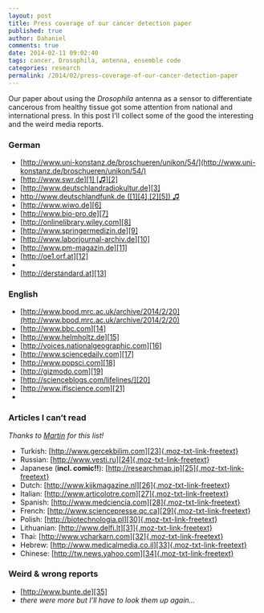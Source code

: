 ```yaml
---
layout: post
title: Press coverage of our cancer detection paper
published: true
author: Dahaniel
comments: true
date: 2014-02-11 09:02:40
tags: cancer, Drosophila, antenna, ensemble code
categories: research
permalink: /2014/02/press-coverage-of-our-cancer-detection-paper
---
```

Our paper about using the _Drosophila_ antenna as a sensor to differentiate cancerous from healthy tissue got some attention from national and international press. In this post I'll collect some of the good the interesting and the weird media reports.

### German
  * [http://www.uni-konstanz.de/broschueren/unikon/54/](http://www.uni-konstanz.de/broschueren/unikon/54/)
  * [http://www.swr.de][1] [♫][2]
  * [http://www.deutschlandradiokultur.de][3]
  * http://www.deutschlandfunk.de ([1][4],[2][5]) ♫
  * [http://www.wiwo.de][6]
  * [http://www.bio-pro.de][7]
  * [http://onlinelibrary.wiley.com][8]
  * [http://www.springermedizin.de][9]
  * [http://www.laborjournal-archiv.de][10]
  * [http://www.pm-magazin.de][11]
  * [http://oe1.orf.at][12]
  *
  * [http://derstandard.at][13]

### English

  * [http://www.bpod.mrc.ac.uk/archive/2014/2/20](http://www.bpod.mrc.ac.uk/archive/2014/2/20)
  * [http://www.bbc.com][14]
  * [http://www.helmholtz.de][15]
  * [http://voices.nationalgeographic.com][16]
  * [http://www.sciencedaily.com][17]
  * [http://www.popsci.com][18]
  * [http://gizmodo.com][19]
  * [http://scienceblogs.com/lifelines/][20]
  * [http://www.iflscience.com][21]
  *

### Articles I can&#8217;t read

_Thanks to [Martin][22] for this list!_

  * Turkish: [http://www.gercekbilim.com][23]{.moz-txt-link-freetext}
  * Russian: [http://www.vesti.ru][24]{.moz-txt-link-freetext}
  * Japanese (**incl. comic!!**): [http://researchmap.jp][25]{.moz-txt-link-freetext}
  * Dutch: [http://www.kijkmagazine.nl][26]{.moz-txt-link-freetext}
  * Italian: [http://www.articolotre.com][27]{.moz-txt-link-freetext}
  * Spanish: [http://www.medciencia.com][28]{.moz-txt-link-freetext}
  * French: [http://www.sciencepresse.qc.ca][29]{.moz-txt-link-freetext}
  * Polish: [http://biotechnologia.pl][30]{.moz-txt-link-freetext}
  * Lithuanian: [http://www.delfi.lt][31]{.moz-txt-link-freetext}
  * Thai: [http://www.vcharkarn.com][32]{.moz-txt-link-freetext}
  * Hebrew: [http://www.medicalmedia.co.il][33]{.moz-txt-link-freetext}
  * Chinese: [http://tw.news.yahoo.com][34]{.moz-txt-link-freetext}

### Weird & wrong reports

  * [http://www.bunte.de][35]
  * _there were more but I&#8217;ll have to look them up again&#8230;_

 [1]: http://www.swr.de/swr2/wissen/fruchtfliegen-krebs/-/id=661224/did=12811264/nid=661224/ptfmki/index.html
 [2]: http://www.swr.de/swr2/programm/sendungen/impuls/fruchtfliegen-riechen-krebszellen/-/id=1853902/did=12814818/nid=1853902/leizdr/index.html
 [3]: http://www.deutschlandradiokultur.de/krebsvorsorge-doktor-fruchtfliege.1162.de.html?dram:article_id=277076
 [4]: http://www.deutschlandfunk.de/tierisches-diagnoseverfahren-fruchtfliegen-riechen.676.de.html?dram:article_id=285622
 [5]: http://www.deutschlandfunk.de/tiere-erschnueffeln-krankheiten-manuskript-mr-keane-lernt.740.de.html?dram:article_id=285718
 [6]: http://www.wiwo.de/duftstoffe-helfen-fruchtfliegen-bald-bei-der-krebsdiagnose/10923314.html
 [7]: http://www.bio-pro.de/magazin/index.html?lang=de&artikelid=/artikel/09841/index.html
 [8]: http://onlinelibrary.wiley.com/doi/10.1002/ciuz.201490021/full
 [9]: http://www.springermedizin.de/fruchtfliegen-statt-chromatographen/5037600.html
 [10]: http://www.laborjournal-archiv.de/epaper/LJ_14_01/files/assets/basic-html/page26.html
 [11]: http://www.pm-magazin.de/a/innovative-krebsforschung-mit-fruchtfliegen
 [12]: http://oe1.orf.at/programm/365924
 [13]: http://derstandard.at/1388650691934/Fruchtfliegen-koennen-Krebszellen-riechen
 [14]: http://www.bbc.com/news/magazine-26472225
 [15]: http://www.helmholtz.de/en/artikel/fruit-flies-as-cancer-sensors-2336/
 [16]: http://voices.nationalgeographic.com/2014/01/10/cancer-dogs-disease-health-science-sniffing/
 [17]: http://www.sciencedaily.com/releases/2014/01/140124082702.htm
 [18]: http://www.popsci.com/article/science/after-genetic-tweaks-fruit-flies-glow-when-they-sense-cancer
 [19]: http://gizmodo.com/scientists-turned-fruit-flies-into-glowing-cancer-detec-1511714402
 [20]: http://scienceblogs.com/lifelines/2014/01/27/fruit-flies-detect-cancer/
 [21]: http://www.iflscience.com/health-and-medicine/fruit-flies-have-been-genetically-modified-glow-when-they-detect-cancer
 [22]: http://martinstrauch.com/
 [23]: http://www.gercekbilim.com/bilim-adamlari-meyve-sinekleri-kanser/
 [24]: http://www.vesti.ru/doc.html?id=1225700
 [25]: http://researchmap.jp/jo7wjoz4h-17709/
 [26]: http://www.kijkmagazine.nl/nieuws/fruitvliegjes-ruiken-kankercellen/
 [27]: http://www.articolotre.com/2014/01/moscerini-della-frutta-che-si-illuminano-quando-individuano-il-cancro/251556
 [28]: http://www.medciencia.com/la-mosca-de-la-fruta-puede-oler-el-cancer/
 [29]: http://www.sciencepresse.qc.ca/blogue/2014/01/27/plus-pommes-poires-mouches-fruit-sentent-cancer
 [30]: http://biotechnologia.pl/farmacja/artykuly/czy-nowotwor-ma-zapach,13565?utm_source=article_show&utm_medium=infos_box&utm_campaign=production
 [31]: http://www.delfi.lt/mokslas/mokslas/gyvunu-uosle-uzuodzia-ne-tik-vezio-lasteles-bet-ir-skirtingas-jo-rusis.d?id=63854010
 [32]: http://www.vcharkarn.com/vnews/448096
 [33]: http://www.medicalmedia.co.il/publications/ArticleDetails.aspx?artid=6533&sheetid=494
 [34]: http://tw.news.yahoo.com/%E7%A0%94%E7%A9%B6-%E6%9E%9C%E8%A0%85-%E5%85%B7%E5%88%86%E8%BE%A8%E7%99%8C%E7%B4%B0%E8%83%9E%E8%83%BD%E5%8A%9B-122324671.html
 [35]: http://www.bunte.de/meldungen/fruchtfliegen-krebs-am-geruch-erkennen-67393.html
